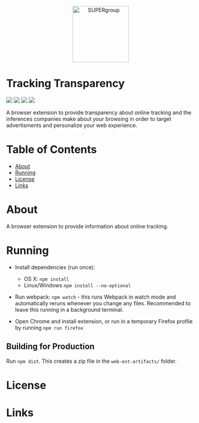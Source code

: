 <p align="center">
  <img src=https://super.cs.uchicago.edu/UChicagoSUPERnotext.svg alt="SUPERgroup" width="150">
</p>

# Tracking Transparency

<p>
  <a href="#"><img src="https://img.shields.io/badge/build-passing-blue.svg"></a>
  <a href="#"><img src="https://img.shields.io/badge/contributions-welcome-brightgreen.svg?style=flat"></a>
  <a href="#"><img src="https://img.shields.io/badge/contributors%20-9-lightgrey.svg"></a>
  <a href="#"><img src="https://img.shields.io/badge/dependencies%20-up%20to%20date-blue.svg"></a>
</p>

A browser extension to provide transparency about online tracking and the inferences companies make about your browsing in order to target advertisments and personalize your web experience.

<!-- TODO: include screenshot -->
<!-- ![screenshot](extension/icons/trackers.gif) -->

# Table of Contents

- [About](#about)
- [Running](#running)
- [License](#license)
- [Links](#links)

# About

A browser extension to provide information about online tracking.

# Running

- Install dependencies (run once):
  - OS X: `npm install`
  - Linux/Windows `npm install --no-optional`

- Run webpack: `npm watch` - this runs Webpack in watch mode and automatically reruns whenever you change any files. Recommended to leave this running in a background terminal.
- Open Chrome and install extension, or run in a temporary Firefox profile by running `npm run firefox`

## Building for Production

Run `npm dist`. This creates a zip file in the `web-ext-artifacts/` folder.

# License

# Links
